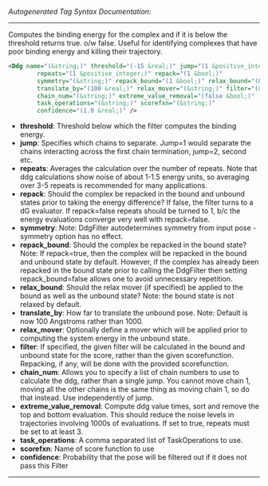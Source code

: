 <!-- THIS IS AN AUTOGENERATED FILE: Don't edit it directly, instead change the schema definition in the code itself. -->

_Autogenerated Tag Syntax Documentation:_

---
Computes the binding energy for the complex and if it is below the threshold returns true. o/w false. Useful for identifying complexes that have poor binding energy and killing their trajectory.

```xml
<Ddg name="(&string;)" threshold="(-15 &real;)" jump="(1 &positive_integer;)"
        repeats="(1 &positive_integer;)" repack="(1 &bool;)"
        symmetry="(&string;)" repack_bound="(1 &bool;)" relax_bound="(0 &bool;)"
        translate_by="(100 &real;)" relax_mover="(&string;)" filter="(&string;)"
        chain_num="(&string;)" extreme_value_removal="(false &bool;)"
        task_operations="(&string;)" scorefxn="(&string;)"
        confidence="(1.0 &real;)" />
```

-   **threshold**: Threshold below which the filter computes the binding energy.
-   **jump**: Specifies which chains to separate. Jump=1 would separate the chains interacting across the first chain termination, jump=2, second etc.
-   **repeats**: Averages the calculation over the number of repeats. Note that ddg calculations show noise of about 1-1.5 energy units, so averaging over 3-5 repeats is recommended for many applications.
-   **repack**: Should the complex be repacked in the bound and unbound states prior to taking the energy difference? If false, the filter turns to a dG evaluator. If repack=false repeats should be turned to 1, b/c the energy evaluations converge very well with repack=false.
-   **symmetry**: Note: DdgFilter autodetermines symmetry from input pose - symmetry option has no effect.
-   **repack_bound**: Should the complex be repacked in the bound state? Note: If repack=true, then the complex will be repacked in the bound and unbound state by default. However, if the complex has already been repacked in the bound state prior to calling the DdgFilter then setting repack_bound=false allows one to avoid unnecessary repetition.
-   **relax_bound**: Should the relax mover (if specified) be applied to the bound as well as the unbound state? Note: the bound state is not relaxed by default.
-   **translate_by**: How far to translate the unbound pose. Note: Default is now 100 Angstroms rather than 1000.
-   **relax_mover**: Optionally define a mover which will be applied prior to computing the system energy in the unbound state.
-   **filter**: If specified, the given filter will be calculated in the bound and unbound state for the score, rather than the given scorefunction. Repacking, if any, will be done with the provided scorefunction.
-   **chain_num**: Allows you to specify a list of chain numbers to use to calculate the ddg, rather than a single jump. You cannot move chain 1, moving all the other chains is the same thing as moving chain 1, so do that instead. Use independently of jump.
-   **extreme_value_removal**: Compute ddg value times, sort and remove the top and bottom evaluation. This should reduce the noise levels in trajectories involving 1000s of evaluations. If set to true, repeats must be set to at least 3.
-   **task_operations**: A comma separated list of TaskOperations to use.
-   **scorefxn**: Name of score function to use
-   **confidence**: Probability that the pose will be filtered out if it does not pass this Filter

---
